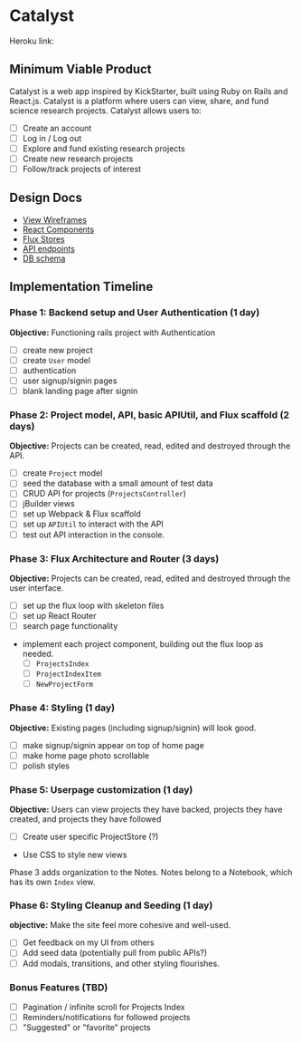 # Catalyst

Heroku link:

[heroku]: http://www.herokuapp.com

## Minimum Viable Product

Catalyst is a web app inspired by KickStarter, built using Ruby on Rails and React.js. Catalyst is a platform where users can view, share, and fund science research projects. Catalyst allows users to:

<!-- This is a Markdown checklist. Use it to keep track of your
progress. Put an x between the brackets for a checkmark: [x] -->

- [ ] Create an account
- [ ] Log in / Log out
- [ ] Explore and fund existing research projects
- [ ] Create new research projects
- [ ] Follow/track projects of interest

## Design Docs
* [View Wireframes][views]
* [React Components][components]
* [Flux Stores][stores]
* [API endpoints][api-endpoints]
* [DB schema][schema]

[views]: ./docs/views.md
[components]: ./docs/components.md
[stores]: ./docs/stores.md
[api-endpoints]: ./docs/api-endpoints.md
[schema]: ./docs/schema.md

## Implementation Timeline

### Phase 1: Backend setup and User Authentication (1 day)

**Objective:** Functioning rails project with Authentication

- [ ] create new project
- [ ] create `User` model
- [ ] authentication
- [ ] user signup/signin pages
- [ ] blank landing page after signin

### Phase 2: Project model, API, basic APIUtil, and Flux scaffold (2 days)

**Objective:** Projects can be created, read, edited and destroyed through the API.

- [ ] create `Project` model
- [ ] seed the database with a small amount of test data
- [ ] CRUD API for projects (`ProjectsController`)
- [ ] jBuilder views
- [ ] set up Webpack & Flux scaffold
- [ ] set up `APIUtil` to interact with the API
- [ ] test out API interaction in the console.

### Phase 3: Flux Architecture and Router (3 days)

**Objective:** Projects can be created, read, edited and destroyed through the user interface.

- [ ] set up the flux loop with skeleton files
- [ ] set up React Router
- [ ] search page functionality
- implement each project component, building out the flux loop as needed.
  - [ ] `ProjectsIndex`
  - [ ] `ProjectIndexItem`
  - [ ] `NewProjectForm`

### Phase 4: Styling (1 day)

**Objective:** Existing pages (including signup/signin) will look good.

- [ ] make signup/signin appear on top of home page
- [ ] make home page photo scrollable
- [ ] polish styles

### Phase 5: Userpage customization (1 day)

**Objective:** Users can view projects they have backed, projects they have created, and projects they have followed

- [ ] Create user specific ProjectStore (?)
- Use CSS to style new views

Phase 3 adds organization to the Notes. Notes belong to a Notebook,
which has its own `Index` view.

### Phase 6: Styling Cleanup and Seeding (1 day)

**objective:** Make the site feel more cohesive and well-used.

- [ ] Get feedback on my UI from others
- [ ] Add seed data (potentially pull from public APIs?)
- [ ] Add modals, transitions, and other styling flourishes.

### Bonus Features (TBD)
- [ ] Pagination / infinite scroll for Projects Index
- [ ] Reminders/notifications for followed projects
- [ ] "Suggested" or "favorite" projects

[phase-one]: ./docs/phases/phase1.md
[phase-two]: ./docs/phases/phase2.md
[phase-three]: ./docs/phases/phase3.md
[phase-four]: ./docs/phases/phase4.md
[phase-five]: ./docs/phases/phase5.md
